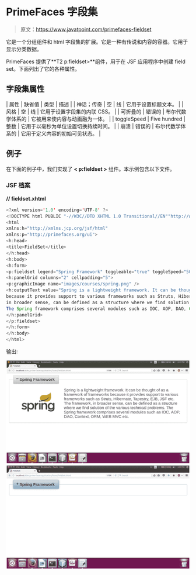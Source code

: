 # PrimeFaces 字段集

> 原文：<https://www.javatpoint.com/primefaces-fieldset>

它是一个分组组件和 html 字段集的扩展。它是一种有传说和内容的容器。它用于显示分类数据。

PrimeFaces 提供了**T2 p:fieldset>**组件，用于在 JSF 应用程序中创建 field set。下面列出了它的各种属性。

## 字段集属性

| 属性 | 缺省值 | 类型 | 描述 |
| 神话；传奇 | 空 | 线 | 它用于设置标题文本。 |
| 风格 | 空 | 线 | 它用于设置字段集的内联 CSS。 |
| 可折叠的 | 错误的 | 布尔代数学体系的 | 它被用来使内容与动画融为一体。 |
| toggleSpeed | Five hundred | 整数 | 它用于以毫秒为单位设置切换持续时间。 |
| 崩溃 | 错误的 | 布尔代数学体系的 | 它用于定义内容的初始可见状态。 |

## 例子

在下面的例子中，我们实现了 **< p:fieldset >** 组件。本示例包含以下文件。

### JSF 档案

**// fieldset.xhtml**

```java
<?xml version='1.0' encoding='UTF-8' ?>
<!DOCTYPE html PUBLIC "-//W3C//DTD XHTML 1.0 Transitional//EN""http://www.w3.org/TR/xhtml1/DTD/xhtml1-transitional.dtd">
<html 
xmlns:h="http://xmlns.jcp.org/jsf/html"
xmlns:p="http://primefaces.org/ui">
<h:head>
<title>FieldSet</title>
</h:head>
<h:body>
<h:form>
<p:fieldset legend="Spring Framework" toggleable="true" toggleSpeed="500">
<h:panelGrid columns="2" cellpadding="5">
<p:graphicImage name="images/courses/spring.png" />
<h:outputText value="Spring is a lightweight framework. It can be thought of as a framework of frameworks 
because it provides support to various frameworks such as Struts, Hibernate, Tapestry, EJB, JSF etc. The framework, 
in broader sense, can be defined as a structure where we find solution of the various technical problems.
The Spring framework comprises several modules such as IOC, AOP, DAO, Context, ORM, WEB MVC etc. "></h:outputText>
</h:panelGrid>
</p:fieldset>
</h:form>
</h:body>
</html>

```

输出:

![PrimeFaces FieldSet 1](img/ceca52df0e8d33d6e188452486f2c6f7.png)
![PrimeFaces FieldSet 2](img/bd60be516e96efc712c58c2fc69b4f67.png)